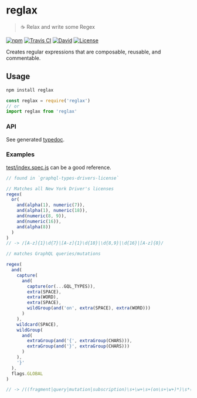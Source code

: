# reglax

> ☕ Relax and write some Regex

[![npm](https://img.shields.io/npm/v/reglax.svg?style=flat-square)](https://www.npmjs.com/package/reglax)
[![Travis CI](https://img.shields.io/travis/com/exuanbo/reglax/master.svg?style=flat-square)](https://travis-ci.com/github/exuanbo/reglax)
[![David](https://img.shields.io/david/dev/exuanbo/reglax.svg?style=flat-square)](https://david-dm.org/exuanbo/reglax)
[![License](https://img.shields.io/github/license/exuanbo/reglax.svg?style=flat-square)](https://github.com/exuanbo/reglax/blob/master/LICENSE)

Creates regular expressions that are composable, reusable, and commentable.

## Usage

```sh
npm install reglax
```

```js
const reglax = require('reglax')
// or
import reglax from 'reglax'
```

### API

See generated [typedoc](https://exuanbo.github.io/reglax/modules/).

### Examples

[test/index.spec.js](https://github.com/exuanbo/reglax/blob/master/test/index.spec.js) can be a good reference.

```javascript
// found in `graphql-types-drivers-license`

// Matches all New York Driver's licenses
regex(
  or(
    and(alpha(1), numeric(7)),
    and(alpha(1), numeric(18)),
    and(numeric(8, 9)),
    and(numeric(16)),
    and(alpha(8))
  )
)
// -> /[A-z]{1}\d{7}|[A-z]{1}\d{18}|\d{8,9}|\d{16}|[A-z]{8}/
```

```javascript
// matches GraphQL queries/mutations

regex(
  and(
    capture(
      and(
        capture(or(...GQL_TYPES)),
        extra(SPACE),
        extra(WORD),
        extra(SPACE),
        wildGroup(and('on', extra(SPACE), extra(WORD)))
      )
    ),
    wildcard(SPACE),
    wildGroup(
      and(
        extraGroup(and('{', extraGroup(CHARS))),
        extraGroup(and('}', extraGroup(CHARS)))
      )
    ),
    '}'
  ),
  flags.GLOBAL
)

// -> /((fragment|query|mutation|subscription)\s+\w+\s+(on\s+\w+)*)\s*(({(\s|\w|(".*")|:|,|\.|\)|\()+)+(}(\s|\w|(".*")|:|,|\.|\)|\()+)+)+}/g
```
